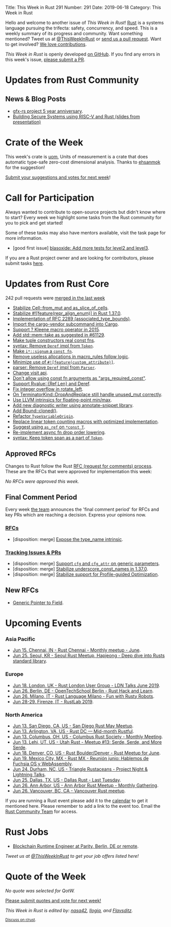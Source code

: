 Title: This Week in Rust 291
Number: 291
Date: 2019-06-18
Category: This Week in Rust

Hello and welcome to another issue of *This Week in Rust*!
[Rust](http://rust-lang.org) is a systems language pursuing the trifecta: safety, concurrency, and speed.
This is a weekly summary of its progress and community.
Want something mentioned? Tweet us at [@ThisWeekInRust](https://twitter.com/ThisWeekInRust) or [send us a pull request](https://github.com/cmr/this-week-in-rust).
Want to get involved? [We love contributions](https://github.com/rust-lang/rust/blob/master/CONTRIBUTING.md).

*This Week in Rust* is openly developed [on GitHub](https://github.com/cmr/this-week-in-rust).
If you find any errors in this week's issue, [please submit a PR](https://github.com/cmr/this-week-in-rust/pulls).

# Updates from Rust Community

## News & Blog Posts

* [gfx-rs project 5 year anniversary](https://gfx-rs.github.io/2019/06/12/anniversary-5.html).
* [Building Secure Systems using RISC-V and Rust (slides from presentation)](https://content.riscv.org/wp-content/uploads/2019/06/14.05-building_secure_systems-1.pdf)

# Crate of the Week

This week's crate is [uom](https://crates.io/crates/uom), Units of measurement is a crate that does automatic type-safe zero-cost dimensional analysis. Thanks to [ehsanmok](https://users.rust-lang.org/t/crate-of-the-week/2704/562) for the suggestion!

[Submit your suggestions and votes for next week][submit_crate]!

[submit_crate]: https://users.rust-lang.org/t/crate-of-the-week/2704

# Call for Participation

Always wanted to contribute to open-source projects but didn't know where to start?
Every week we highlight some tasks from the Rust community for you to pick and get started!

Some of these tasks may also have mentors available, visit the task page for more information.

* [good first issue] [blasoxide: Add more tests for level2 and level3](https://github.com/oezgurmakkurt/blasoxide/issues/3).

If you are a Rust project owner and are looking for contributors, please submit tasks [here][guidelines].

[guidelines]: https://users.rust-lang.org/t/twir-call-for-participation/4821

# Updates from Rust Core

242 pull requests were [merged in the last week][merged]

[merged]: https://github.com/search?q=is%3Apr+org%3Arust-lang+is%3Amerged+merged%3A2019-06-03..2019-06-10

* [Stabilize Cell::from_mut and as_slice_of_cells](https://github.com/rust-lang/rust/pull/61620).
* [Stabilize #![feature(repr_align_enum)] in Rust 1.37.0](https://github.com/rust-lang/rust/pull/61229).
* [Implementation of RFC 2289 (associated_type_bounds)](https://github.com/rust-lang/rust/pull/57428).
* [Import the cargo-vendor subcommand into Cargo](https://github.com/rust-lang/cargo/pull/6869).
* [Support ? Kleene macro operator in 2015](https://github.com/rust-lang/rust/pull/60932).
* [Add std::mem::take as suggested in #61129](https://github.com/rust-lang/rust/pull/61130).
* [Make tuple constructors real const fns](https://github.com/rust-lang/rust/pull/61209).
* [syntax: Remove `Deref` impl from `Token`](https://github.com/rust-lang/rust/pull/61669).
* [Make `i*::signum` a `const fn`](https://github.com/rust-lang/rust/pull/61635).
* [Remove useless allocations in macro_rules follow logic](https://github.com/rust-lang/rust/pull/61646).
* [Minimize use of `#![feature(custom_attribute)]`](https://github.com/rust-lang/rust/pull/61660).
* [parser: Remove `Deref` impl from `Parser`](https://github.com/rust-lang/rust/pull/61616).
* [Change visit api](https://github.com/rust-lang/rust/pull/61554).
* [Don't allow using const fn arguments as "args_required_const"](https://github.com/rust-lang/rust/pull/61536).
* [Support Rvalue::{Ref,Len} and Deref](https://github.com/rust-lang/rust/pull/61532).
* [Fix integer overflow in rotate_left](https://github.com/rust-lang/rust/pull/61454).
* [On TerminatorKind::DropAndReplace still handle unused_mut correctly](https://github.com/rust-lang/rust/pull/61446).
* [Use LLVM intrinsics for floating-point min/max](https://github.com/rust-lang/rust/pull/61408).
* [Add new diagnostic writer using annotate-snippet library](https://github.com/rust-lang/rust/pull/61407).
* [Add Bound::cloned()](https://github.com/rust-lang/rust/pull/61376).
* [Refactor `TypeVariableOrigin`](https://github.com/rust-lang/rust/pull/59331).
* [Replace linear token counting macros with optimized implementation](https://github.com/rust-lang/rust/pull/59600).
* [Suggest using `as_ref` on `*const T`](https://github.com/rust-lang/rust/pull/61444).
* [Re-implement async fn drop order lowering](https://github.com/rust-lang/rust/pull/61413).
* [syntax: Keep token span as a part of `Token`](https://github.com/rust-lang/rust/pull/61541).

## Approved RFCs

Changes to Rust follow the Rust [RFC (request for comments)
process](https://github.com/rust-lang/rfcs#rust-rfcs). These
are the RFCs that were approved for implementation this week:

*No RFCs were approved this week.*

## Final Comment Period

Every week [the team](https://www.rust-lang.org/team.html) announces the
'final comment period' for RFCs and key PRs which are reaching a
decision. Express your opinions now.

### [RFCs](https://github.com/rust-lang/rfcs/labels/final-comment-period)

* [disposition: merge] [Expose the type_name intrinsic](https://github.com/rust-lang/rfcs/issues/1428).

### [Tracking Issues & PRs](https://github.com/rust-lang/rust/labels/final-comment-period)

* [disposition: merge] [Support `cfg` and `cfg_attr` on generic parameters](https://github.com/rust-lang/rust/pull/61547).
* [disposition: merge] [Stabilize underscore_const_names in 1.37.0](https://github.com/rust-lang/rust/pull/61347).
* [disposition: merge] [Stabilize support for Profile-guided Optimization](https://github.com/rust-lang/rust/pull/61268).

## New RFCs

* [Generic Pointer to Field](https://github.com/rust-lang/rfcs/pull/2708).

# Upcoming Events

### Asia Pacific

* [Jun 15. Chennai, IN - Rust Chennai - Monthly meetup - June](https://www.meetup.com/mad-rs/events/262191938/).
* [Jun 25. Seoul, KR - Seoul Rust Meetup, Hapjeong - Deep dive into Rusts standard library](https://www.meetup.com/Rust-Seoul-Meetup/events/srxvzqyzjbhc/).

### Europe

* [Jun 18. London, UK - Rust London User Group - LDN Talks June 2019](https://www.meetup.com/Rust-London-User-Group/events/262000795/).
* [Jun 26. Berlin, DE - OpenTechSchool Berlin - Rust Hack and Learn](https://www.meetup.com/opentechschool-berlin/events/gkkttqyzjbjc/).
* [Jun 26. Milano, IT - Rust Language Milano - Fun with Rusty Robots](https://www.meetup.com/rust-language-milano/events/262155219).
* [Jun 28-29. Firenze, IT - RustLab 2019](https://www.rustlab.it/).

### North America

* [Jun 13. San Diego, CA, US - San Diego Rust May Meetup](https://www.meetup.com/San-Diego-Rust/events/261595821/).
* [Jun 13. Arlington, VA, US - Rust DC — Mid-month Rustful](https://www.meetup.com/RustDC/events/261239650).
* [Jun 13. Columbus, OH, US - Columbus Rust Society - Monthly Meeting](https://www.meetup.com/columbus-rs/events/dbcfrpyzjbrb/).
* [Jun 13. Lehi, UT, US - Utah Rust - Meetup #13: Serde, Serde, and More Serde](https://www.meetup.com/utah-rust/events/262109363).
* [Jun 18. Denver, CO, US - Rust Boulder/Denver - Rust Meetup for June](https://www.meetup.com/Rust-Boulder-Denver/events/259124426/).
* [Jun 19. Mexico City, MX - Rust MX - Reunión junio: Hablemos de Fuchsia OS y WebAssembly](https://www.meetup.com/Rust-MX/events/261739565/).
* [Jun 24. Durham, NC, US - Triangle Rustaceans - Project Night & Lightning Talks](https://www.meetup.com/triangle-rustaceans/events/mfglwpyzjbgc/).
* [Jun 25. Dallas, TX, US - Dallas Rust - Last Tuesday](https://www.meetup.com/Dallas-Rust/events/zfgwzmyzjbhc/).
* [Jun 26. Ann Arbor, US - Ann Arbor Rust Meetup - Monthly Gathering](https://www.meetup.com/Ann-Arbor-Rust-Meetup/events/vsncvqyzjbjc/).
* [Jun 26. Vancouver, BC, CA - Vancouver Rust meetup](https://www.meetup.com/Vancouver-Rust/events/fzqqwqyzjbjc/).

If you are running a Rust event please add it to the [calendar] to get
it mentioned here. Please remember to add a link to the event too.
Email the [Rust Community Team][community] for access.

[calendar]: https://www.google.com/calendar/embed?src=apd9vmbc22egenmtu5l6c5jbfc%40group.calendar.google.com
[community]: mailto:community-team@rust-lang.org

# Rust Jobs

* [Blockchain Runtime Engineer at Parity, Berlin, DE or remote](https://www.parity.io/jobs/#berlin-blockchain-runtime-engineer).

*Tweet us at [@ThisWeekInRust](https://twitter.com/ThisWeekInRust) to get your job offers listed here!*

# Quote of the Week

*No quote was selected for QotW.*

[Please submit quotes and vote for next week!](https://users.rust-lang.org/t/twir-quote-of-the-week/328)

*This Week in Rust is edited by: [nasa42](https://github.com/nasa42), [llogiq](https://github.com/llogiq), and [Flavsditz](https://github.com/Flavsditz).*

<small>[Discuss on r/rust]().</small>
